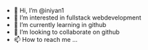 - 👋 Hi, I’m @iniyan1
- 👀 I’m interested in fullstack webdevelopment
- 🌱 I’m currently learning in github
- 💞️ I’m looking to collaborate on github
- 📫 How to reach me ...

<!---
iniyan1/iniyan1 is a ✨ special ✨ repository because its `README.md` (this file) appears on your GitHub profile.
You can click the Preview link to take a look at your changes.
--->
